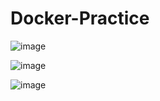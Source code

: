 # Docker-Practice

![image](https://github.com/user-attachments/assets/daf58cc8-eace-4703-b591-b8cc2db8f88c)


![image](https://github.com/user-attachments/assets/4651157b-4a6f-4215-a0da-28cbb2ee0d87)


![image](https://github.com/user-attachments/assets/e9ad8d61-19a0-4fb8-8d6d-18042cac6c40)



